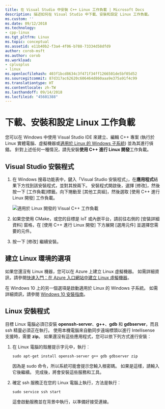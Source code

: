 ```yaml
---
title: 在 Visual Studio 中安裝 C++ Linux 工作負載 | Microsoft Docs
description: 描述如何在 Visual Studio 中下載、安裝和設定 Linux 工作負載。
ms.custom: ''
ms.date: 09/12/2018
ms.technology:
- cpp-linux
ms.tgt_pltfrm: Linux
ms.topic: conceptual
ms.assetid: e11b40b2-f3a4-4f06-b788-73334d58dfd9
author: corob-msft
ms.author: corob
ms.workload:
- cplusplus
- linux
ms.openlocfilehash: 403f1bcd8634c3f471f34ff1266501de5bf05d52
ms.sourcegitcommit: 87d317ac62620c606464d860aaa9e375a91f4c99
ms.translationtype: HT
ms.contentlocale: zh-TW
ms.lasthandoff: 09/14/2018
ms.locfileid: "45601388"
---
```

# <a name="download-install-and-setup-the-linux-workload"></a>下載、安裝和設定 Linux 工作負載

您可以在 Windows 中使用 Visual Studio IDE 來建立、編輯 C++ 專案 (執行於 Linux 實體電腦、虛擬機器或[適用於 Linux 的 Windows 子系統](/windows/wsl/about)) 並為其進行偵錯。 針對上述任何一種情況，請先安裝**使用 C++ 進行 Linux 開發**工作負載。

## <a name="visual-studio-setup"></a>Visual Studio 安裝程式

1. 在 Windows 搜尋功能表中，鍵入「Visual Studio 安裝程式」，在**應用程式**結果下方找到該安裝程式，並對其按兩下。 安裝程式開啟後，選擇 [修改]，然後按一下 [工作負載]標籤。向下捲動至 [其他工具組]，然後選取 [使用 C++ 進行 Linux 開發] 工作負載。

   ![適用於 Linux 開發的 Visual C++ 工作負載](media/linuxworkload.png)

1. 如果您使用 CMake，或您的目標是 IoT 或內嵌平台，請前往右側的 [安裝詳細資料] 窗格，在 [使用 C++ 進行 Linux 開發] 下方展開 [選用元件] 並選擇您需要的元件。 

1. 按一下 [修改] 繼續安裝。


## <a name="options-for-creating-a-linux-environment"></a>建立 Linux 環境的選項

如果您還沒有 Linux 機器，您可以在 Azure 上建立 Linux 虛擬機器。 如需詳細資訊，請參閱[快速入門：在 Azure 入口網站中建立 Linux 虛擬機器](/azure/virtual-machines/linux/quick-create-portal)。

在 Windows 10 上的另一個選項是啟動適用於 Linux 的 Windows 子系統。 如需詳細資訊，請參閱 [Windows 10 安裝指南](/windows/wsl/install-win10)。

## <a name="linux-setup"></a>Linux 安裝程式

目標 Linux 電腦必須已安裝 **openssh-server**、**g++**、**gdb** 和 **gdbserver**，而且 ssh 精靈必須正在執行。 使用本機電腦來自動同步遠端標頭以進行 Intellisense 支援時，需要 **zip**。 如果還沒有這些應用程式，您可以依下列方式進行安裝︰

1. 在 Linux 電腦的殼層提示字元中，執行︰

   `sudo apt-get install openssh-server g++ gdb gdbserver zip`

   因為是 sudo 命令，所以系統可能會提示您輸入根密碼。  如果是這樣，請輸入它後繼續。  完成後，將會安裝這些服務和工具。

1. 確定 ssh 服務正在您的 Linux 電腦上執行，方法是執行︰

   `sudo service ssh start`

   這會啟動服務並在背景中執行，以準備好接受連線。
